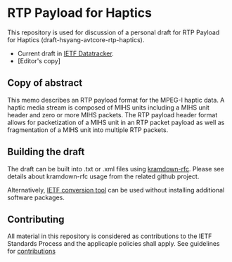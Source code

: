 #  RTP Payload for Haptics

This repository is used for discussion of a personal draft for RTP Payload for Haptics (draft-hsyang-avtcore-rtp-haptics). 

* Current draft in [IETF Datatracker](https://datatracker.ietf.org/doc/draft-hsyang-avtcore-rtp-haptics/).
* [Editor's copy]

## Copy of abstract
This memo describes an RTP payload format for the MPEG-I haptic data. A haptic media stream is composed of MIHS units including a MIHS unit header and zero or more MIHS packets.  The RTP payload header format allows for packetization of a MIHS unit in an RTP packet payload as well as fragmentation of a MIHS unit into multiple RTP packets.

## Building the draft

The draft can be built into .txt or .xml files using [kramdown-rfc](https://github.com/cabo/kramdown-rfc). Please see details about kramdown-rfc usage from the related github project. 

Alternatively, [IETF conversion tool](https://author-tools.ietf.org/) can be used without installing additional software packages.

## Contributing

All material in this repository is considered as contributions to the IETF Standards Process and the applicaple policies shall apply. See guidelines for [contributions](https://)
